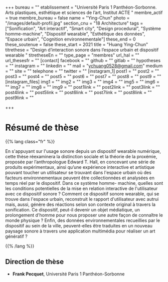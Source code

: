+++
bureau = ""
etablissement = "Université Paris 1 Panthéon-Sorbonne. Arts plastiques, esthétique et sciences de l’art, Institut ACTE "
membre_actif = true
membre_bureau = false
name = "Ying-Chun"
photo = "/images/default-profil.jpg"
section_cnu = "18 Architecture"
tags = ["Sonification", "Art interactif", "Smart city", "Design procedural", "Système homme-machine", "Dispositif wearable", "Esthétique des données", "Espace urbain", "Cognition environnementale"]
these_end = 0
these_soutenue = false
these_start = 2021
title = "Huang Ying-Chun"
titrethese = "Design d’interaction sonore dans l’espace urbain et dispositif wearable "
titretheseEn = ""
type_page = "membres"
url_hal = ""
url_thesesfr = ""
[contact]
facebook = ""
github = ""
gitlab = ""
hypotheses = ""
instagram = ""
linkedin = ""
mail = "ychuang0528@gmail.com"
medium = ""
site = ""
telephone = ""
twitter = ""
[instagram_1]
post1 = ""
post2 = ""
post3 = ""
post4 = ""
post5 = ""
post6 = ""
post7 = ""
post8 = ""
post9 = ""
[instagram_files]
img1 = ""
img2 = ""
img3 = ""
img4 = ""
img5 = ""
img6 = ""
img7 = ""
img8 = ""
img9 = ""
post1link = ""
post2link = ""
post3link = ""
post4link = ""
post5link = ""
post6link = ""
post7link = ""
post8link = ""
post9link = ""

+++

<!-- Supprimer les parties non remplies (supprimer les blocks de lang s'il n'y a pas deux langues). Tu es libre d'ajouter ce que tu veux à cette partie -->

# Résumé de thèse

{{% lang class="fr" %}}

En s'appuyant sur l'usage sonore depuis un dispositif wearable numérique, cette thèse réexaminera la distinction sociale et la théorie de la proxémie, proposée par l’anthropologue Edward T. Hall, en concevant une série de produits expérimentaux, ainsi qu’une expérience interactive et artistique pouvant toucher un utilisateur se trouvant dans l'espace urbain où des facteurs environnementaux peuvent être collectionnées et analysées en temps réel par le dispositif. Dans ce système homme- machine, quelles sont les conditions potentielles de la mise en relation interactive de l'utilisateur avec ce dispositif sonore ? Comment ce dispositif sonore wearable, qui se trouve dans l'espace urbain, reconstruit le rapport d'utilisateur avec autrui mais, aussi, génère des réactions selon son contexte original à travers la sonification. Ce dispositif, peut-il devenir un objet médiatique, un prolongement d'homme pour nous proposer une autre façon de connaître le monde physique ? Enfin, des données environnementales recueillies par le dispositif au sein de la ville, peuvent-elles être traduites en un nouveau paysage sonore à travers une application multimédia pour réaliser un art génératif ?

{{% /lang %}}

## Direction de thèse

* **Frank Pecquet**, Université Paris 1 Panthéon-Sorbonne